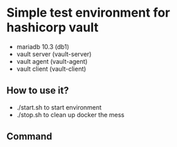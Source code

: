 # Simple test environment for hashicorp vault
* mariadb 10.3 (db1)
* vault server (vault-server)
* vault agent (vault-agent)
* vault client (vault-client)

## How to use it?
* ./start.sh to start environment
* ./stop.sh to clean up docker the mess

## Command
